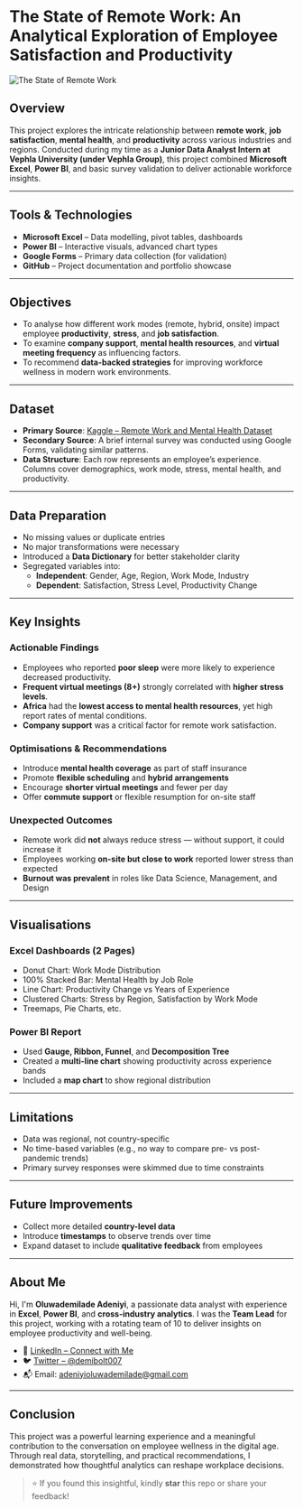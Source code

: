 # The State of Remote Work: An Analytical Exploration of Employee Satisfaction and Productivity

![The State of Remote Work](https://github.com/user-attachments/assets/3ff2036e-53eb-4980-83b1-e0cb74e08952)


##  Overview
This project explores the intricate relationship between **remote work**, **job satisfaction**, **mental health**, and **productivity** across various industries and regions. Conducted during my time as a **Junior Data Analyst Intern at Vephla University (under Vephla Group)**, this project combined **Microsoft Excel**, **Power BI**, and basic survey validation to deliver actionable workforce insights.

---

##  Tools & Technologies
- **Microsoft Excel** – Data modelling, pivot tables, dashboards
- **Power BI** – Interactive visuals, advanced chart types
- **Google Forms** – Primary data collection (for validation)
- **GitHub** – Project documentation and portfolio showcase

---

##  Objectives
- To analyse how different work modes (remote, hybrid, onsite) impact employee **productivity**, **stress**, and **job satisfaction**.
- To examine **company support**, **mental health resources**, and **virtual meeting frequency** as influencing factors.
- To recommend **data-backed strategies** for improving workforce wellness in modern work environments.

---

##  Dataset
- **Primary Source**: [Kaggle – Remote Work and Mental Health Dataset](https://www.kaggle.com/datasets/waqi786/remote-work-and-mental-health)
- **Secondary Source**: A brief internal survey was conducted using Google Forms, validating similar patterns.
- **Data Structure**: Each row represents an employee’s experience. Columns cover demographics, work mode, stress, mental health, and productivity.

---

## Data Preparation
- No missing values or duplicate entries
- No major transformations were necessary
- Introduced a **Data Dictionary** for better stakeholder clarity
- Segregated variables into:
  - **Independent**: Gender, Age, Region, Work Mode, Industry
  - **Dependent**: Satisfaction, Stress Level, Productivity Change

---

##  Key Insights

### Actionable Findings
- Employees who reported **poor sleep** were more likely to experience decreased productivity.
- **Frequent virtual meetings (8+)** strongly correlated with **higher stress levels**.
- **Africa** had the **lowest access to mental health resources**, yet high report rates of mental conditions.
- **Company support** was a critical factor for remote work satisfaction.

### Optimisations & Recommendations
- Introduce **mental health coverage** as part of staff insurance
- Promote **flexible scheduling** and **hybrid arrangements**
- Encourage **shorter virtual meetings** and fewer per day
- Offer **commute support** or flexible resumption for on-site staff

###  Unexpected Outcomes
- Remote work did **not** always reduce stress — without support, it could increase it
- Employees working **on-site but close to work** reported lower stress than expected
- **Burnout was prevalent** in roles like Data Science, Management, and Design

---

##  Visualisations

###  Excel Dashboards (2 Pages)
- Donut Chart: Work Mode Distribution
- 100% Stacked Bar: Mental Health by Job Role
- Line Chart: Productivity Change vs Years of Experience
- Clustered Charts: Stress by Region, Satisfaction by Work Mode
- Treemaps, Pie Charts, etc.

###  Power BI Report
- Used **Gauge, Ribbon, Funnel**, and **Decomposition Tree**
- Created a **multi-line chart** showing productivity across experience bands
- Included a **map chart** to show regional distribution

---

##  Limitations
- Data was regional, not country-specific
- No time-based variables (e.g., no way to compare pre- vs post-pandemic trends)
- Primary survey responses were skimmed due to time constraints

---

##  Future Improvements
- Collect more detailed **country-level data**
- Introduce **timestamps** to observe trends over time
- Expand dataset to include **qualitative feedback** from employees

---

##  About Me

Hi, I'm **Oluwademilade Adeniyi**, a passionate data analyst with experience in **Excel**, **Power BI**, and **cross-industry analytics**. I was the **Team Lead** for this project, working with a rotating team of 10 to deliver insights on employee productivity and well-being.

- 🔗 [LinkedIn – Connect with Me](https://www.linkedin.com/in/adeniyioluwademilade)
- 🐦 [Twitter – @demibolt007](https://twitter.com/demibolt007)
- 📬 Email: adeniyioluwademilade@gmail.com

---

##  Conclusion

This project was a powerful learning experience and a meaningful contribution to the conversation on employee wellness in the digital age. Through real data, storytelling, and practical recommendations, I demonstrated how thoughtful analytics can reshape workplace decisions.

> ⭐ If you found this insightful, kindly **star** this repo or share your feedback!


